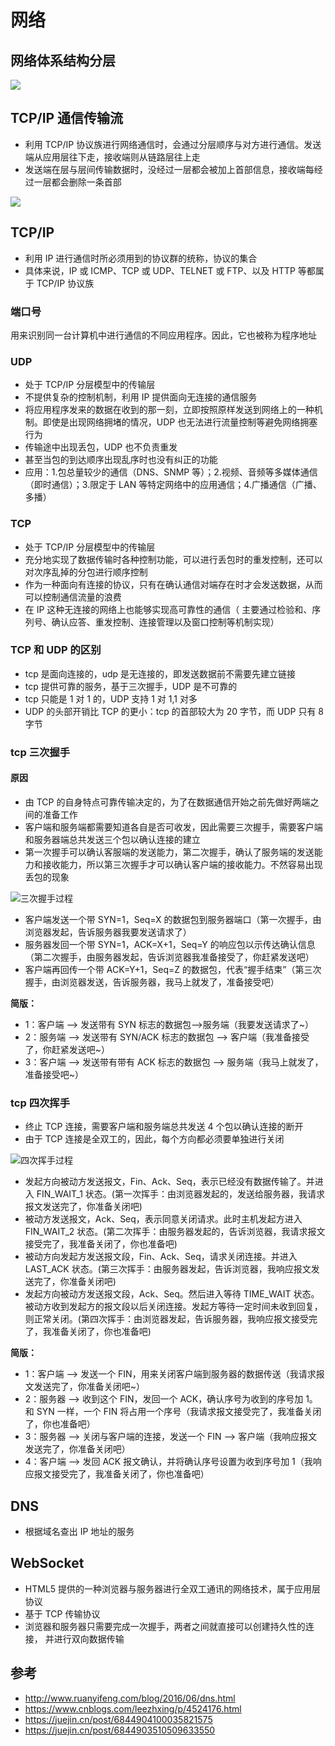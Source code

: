 # 网络

## 网络体系结构分层

![](../resource/网络体系结构分层.png)

## TCP/IP 通信传输流

- 利用 TCP/IP 协议族进行网络通信时，会通过分层顺序与对方进行通信。发送端从应用层往下走，接收端则从链路层往上走
- 发送端在层与层间传输数据时，没经过一层都会被加上首部信息，接收端每经过一层都会删除一条首部

![](../resource/TCPIP-通信传输流.png)

## TCP/IP

- 利用 IP 进行通信时所必须用到的协议群的统称，协议的集合
- 具体来说，IP 或 ICMP、TCP 或 UDP、TELNET 或 FTP、以及 HTTP 等都属于 TCP/IP 协议族

### 端口号

用来识别同一台计算机中进行通信的不同应用程序。因此，它也被称为程序地址

### UDP

- 处于 TCP/IP 分层模型中的传输层
- 不提供复杂的控制机制，利用 IP 提供面向无连接的通信服务
- 将应用程序发来的数据在收到的那一刻，立即按照原样发送到网络上的一种机制。即使是出现网络拥堵的情况，UDP 也无法进行流量控制等避免网络拥塞行为
- 传输途中出现丢包，UDP 也不负责重发
- 甚至当包的到达顺序出现乱序时也没有纠正的功能
- 应用：1.包总量较少的通信（DNS、SNMP 等）；2.视频、音频等多媒体通信（即时通信）；3.限定于 LAN 等特定网络中的应用通信；4.广播通信（广播、多播）

### TCP

- 处于 TCP/IP 分层模型中的传输层
- 充分地实现了数据传输时各种控制功能，可以进行丢包时的重发控制，还可以对次序乱掉的分包进行顺序控制
- 作为一种面向有连接的协议，只有在确认通信对端存在时才会发送数据，从而可以控制通信流量的浪费
- 在 IP 这种无连接的网络上也能够实现高可靠性的通信（ 主要通过检验和、序列号、确认应答、重发控制、连接管理以及窗口控制等机制实现）

### TCP 和 UDP 的区别

- tcp 是面向连接的，udp 是无连接的，即发送数据前不需要先建立链接
- tcp 提供可靠的服务，基于三次握手，UDP 是不可靠的
- tcp 只能是 1 对 1 的，UDP 支持 1 对 1,1 对多
- UDP 的头部开销比 TCP 的更小：tcp 的首部较大为 20 字节，而 UDP 只有 8 字节

### tcp 三次握手

#### 原因

- 由 TCP 的自身特点可靠传输决定的，为了在数据通信开始之前先做好两端之间的准备工作
- 客户端和服务端都需要知道各自是否可收发，因此需要三次握手，需要客户端和服务器端总共发送三个包以确认连接的建立
- 第一次握手可以确认客服端的发送能力，第二次握手，确认了服务端的发送能力和接收能力，所以第三次握手才可以确认客户端的接收能力。不然容易出现丢包的现象

![](../resource/三次握手过程.png '三次握手过程')

- 客户端发送一个带 SYN=1，Seq=X 的数据包到服务器端口（第一次握手，由浏览器发起，告诉服务器我要发送请求了）
- 服务器发回一个带 SYN=1，ACK=X+1，Seq=Y 的响应包以示传达确认信息（第二次握手，由服务器发起，告诉浏览器我准备接受了，你赶紧发送吧）
- 客户端再回传一个带 ACK=Y+1，Seq=Z 的数据包，代表“握手结束”（第三次握手，由浏览器发送，告诉服务器，我马上就发了，准备接受吧）

**简版：**

- 1：客户端 –-> 发送带有 SYN 标志的数据包–->服务端（我要发送请求了~）
- 2：服务端 –-> 发送带有 SYN/ACK 标志的数据包 -–> 客户端（我准备接受了，你赶紧发送吧~）
- 3：客户端 –-> 发送带有带有 ACK 标志的数据包 -–> 服务端（我马上就发了，准备接受吧~）

### tcp 四次挥手

- 终止 TCP 连接，需要客户端和服务端总共发送 4 个包以确认连接的断开
- 由于 TCP 连接是全双工的，因此，每个方向都必须要单独进行关闭

![](../resource/tcp-四次挥手.png '四次挥手过程')

- 发起方向被动方发送报文，Fin、Ack、Seq，表示已经没有数据传输了。并进入 FIN_WAIT_1 状态。(第一次挥手：由浏览器发起的，发送给服务器，我请求报文发送完了，你准备关闭吧)
- 被动方发送报文，Ack、Seq，表示同意关闭请求。此时主机发起方进入 FIN_WAIT_2 状态。(第二次挥手：由服务器发起的，告诉浏览器，我请求报文接受完了，我准备关闭了，你也准备吧)
- 被动方向发起方发送报文段，Fin、Ack、Seq，请求关闭连接。并进入 LAST_ACK 状态。(第三次挥手：由服务器发起，告诉浏览器，我响应报文发送完了，你准备关闭吧)
- 发起方向被动方发送报文段，Ack、Seq。然后进入等待 TIME_WAIT 状态。被动方收到发起方的报文段以后关闭连接。发起方等待一定时间未收到回复，则正常关闭。(第四次挥手：由浏览器发起，告诉服务器，我响应报文接受完了，我准备关闭了，你也准备吧)

**简版：**

- 1：客户端 --> 发送一个 FIN，用来关闭客户端到服务器的数据传送（我请求报文发送完了，你准备关闭吧~）
- 2：服务器 --> 收到这个 FIN，发回一个 ACK，确认序号为收到的序号加 1。和 SYN 一样，一个 FIN 将占用一个序号（我请求报文接受完了，我准备关闭了，你也准备吧）
- 3：服务器 --> 关闭与客户端的连接，发送一个 FIN --> 客户端（我响应报文发送完了，你准备关闭吧）
- 4：客户端 --> 发回 ACK 报文确认，并将确认序号设置为收到序号加 1（我响应报文接受完了，我准备关闭了，你也准备吧）

## DNS

- 根据域名查出 IP 地址的服务

## WebSocket

- HTML5 提供的一种浏览器与服务器进行全双工通讯的网络技术，属于应用层协议
- 基于 TCP 传输协议
- 浏览器和服务器只需要完成一次握手，两者之间就直接可以创建持久性的连接， 并进行双向数据传输

## 参考

- <http://www.ruanyifeng.com/blog/2016/06/dns.html>
- https://www.cnblogs.com/leezhxing/p/4524176.html
- https://juejin.cn/post/6844904100035821575
- https://juejin.cn/post/6844903510509633550
